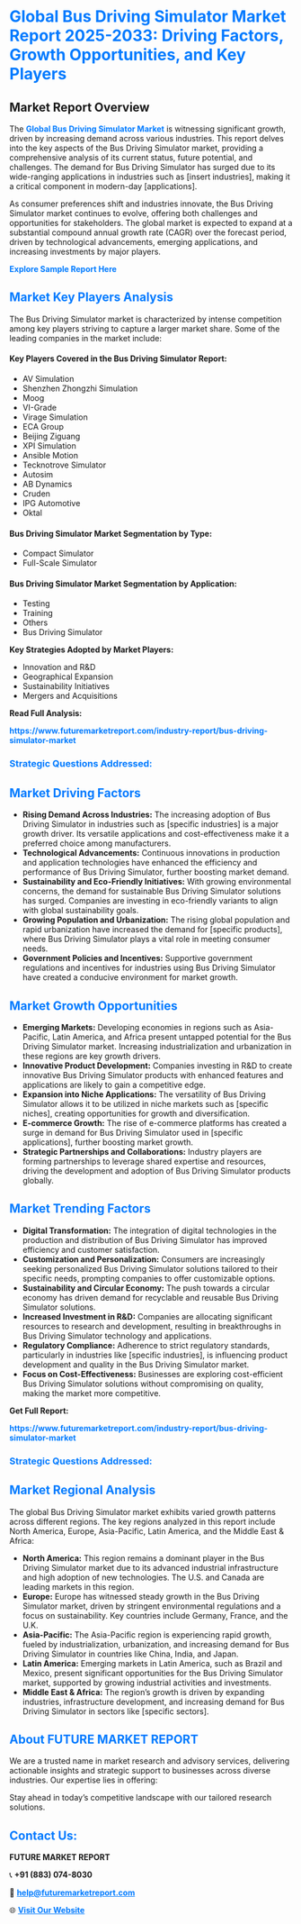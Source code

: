 <h1 style="color: #007BFF;">Global Bus Driving Simulator Market Report 2025-2033: Driving Factors, Growth Opportunities, and Key Players</h1>

<section id="overview">
<h2>Market Report Overview</h2>
<p>The <a href="https://www.futuremarketreport.com/industry-report/bus-driving-simulator-market" style="color: #007BFF; text-decoration: none;"><strong>Global Bus Driving Simulator Market</strong></a> is witnessing significant growth, driven by increasing demand across various industries. This report delves into the key aspects of the Bus Driving Simulator market, providing a comprehensive analysis of its current status, future potential, and challenges. The demand for Bus Driving Simulator has surged due to its wide-ranging applications in industries such as [insert industries], making it a critical component in modern-day [applications].</p>
<p>As consumer preferences shift and industries innovate, the Bus Driving Simulator market continues to evolve, offering both challenges and opportunities for stakeholders. The global market is expected to expand at a substantial compound annual growth rate (CAGR) over the forecast period, driven by technological advancements, emerging applications, and increasing investments by major players.</p>
</section>

<section id="overview">
<p><a href="https://www.futuremarketreport.com/request-sample/reportId=126116" style="color: #007BFF; text-decoration: none;"><strong>Explore Sample Report Here</strong></a></p>
</section>

<section id="key-players">
<h2 style="color: #007BFF;">Market Key Players Analysis</h2>
<p>The Bus Driving Simulator market is characterized by intense competition among key players striving to capture a larger market share. Some of the leading companies in the market include:</p>
<h4>Key Players Covered in the Bus Driving Simulator Report:</h4>
<ul><li>AV Simulation</li><li>Shenzhen Zhongzhi Simulation</li><li>Moog</li><li>VI-Grade</li><li>Virage Simulation</li><li>ECA Group</li><li>Beijing Ziguang</li><li>XPI Simulation</li><li>Ansible Motion</li><li>Tecknotrove Simulator</li><li>Autosim</li><li>AB Dynamics</li><li>Cruden</li><li>IPG Automotive</li><li>Oktal</li></ul>
<h4>Bus Driving Simulator Market Segmentation by Type:</h4>
<ul><li>Compact Simulator</li><li>Full-Scale Simulator</li></ul>

<h4>Bus Driving Simulator Market Segmentation by Application:</h4>
<ul><li>Testing</li><li>Training</li><li>Others</li><li>Bus Driving Simulator</li></ul>
<p><strong>Key Strategies Adopted by Market Players:</strong></p>
<ul>
<li>Innovation and R&D</li>
<li>Geographical Expansion</li>
<li>Sustainability Initiatives</li>
<li>Mergers and Acquisitions</li>
</ul>
</section>

<section>
<p><strong>Read Full Analysis: </strong></p><a href="https://www.futuremarketreport.com/industry-report/bus-driving-simulator-market" style="color: #007BFF; text-decoration: none;"><strong>https://www.futuremarketreport.com/industry-report/bus-driving-simulator-market</strong></a>
<h3 style="color: #007BFF;">Strategic Questions Addressed:</h3>
</section>

<section id="driving-factors">
<h2 style="color: #007BFF;">Market Driving Factors</h2>
<ul>
<li><strong>Rising Demand Across Industries:</strong> The increasing adoption of Bus Driving Simulator in industries such as [specific industries] is a major growth driver. Its versatile applications and cost-effectiveness make it a preferred choice among manufacturers.</li>
<li><strong>Technological Advancements:</strong> Continuous innovations in production and application technologies have enhanced the efficiency and performance of Bus Driving Simulator, further boosting market demand.</li>
<li><strong>Sustainability and Eco-Friendly Initiatives:</strong> With growing environmental concerns, the demand for sustainable Bus Driving Simulator solutions has surged. Companies are investing in eco-friendly variants to align with global sustainability goals.</li>
<li><strong>Growing Population and Urbanization:</strong> The rising global population and rapid urbanization have increased the demand for [specific products], where Bus Driving Simulator plays a vital role in meeting consumer needs.</li>
<li><strong>Government Policies and Incentives:</strong> Supportive government regulations and incentives for industries using Bus Driving Simulator have created a conducive environment for market growth.</li>
</ul>
</section>

<section id="growth-opportunities">
<h2 style="color: #007BFF;">Market Growth Opportunities</h2>
<ul>
<li><strong>Emerging Markets:</strong> Developing economies in regions such as Asia-Pacific, Latin America, and Africa present untapped potential for the Bus Driving Simulator market. Increasing industrialization and urbanization in these regions are key growth drivers.</li>
<li><strong>Innovative Product Development:</strong> Companies investing in R&D to create innovative Bus Driving Simulator products with enhanced features and applications are likely to gain a competitive edge.</li>
<li><strong>Expansion into Niche Applications:</strong> The versatility of Bus Driving Simulator allows it to be utilized in niche markets such as [specific niches], creating opportunities for growth and diversification.</li>
<li><strong>E-commerce Growth:</strong> The rise of e-commerce platforms has created a surge in demand for Bus Driving Simulator used in [specific applications], further boosting market growth.</li>
<li><strong>Strategic Partnerships and Collaborations:</strong> Industry players are forming partnerships to leverage shared expertise and resources, driving the development and adoption of Bus Driving Simulator products globally.</li>
</ul>
</section>

<section id="trending-factors">
<h2 style="color: #007BFF;">Market Trending Factors</h2>
<ul>
<li><strong>Digital Transformation:</strong> The integration of digital technologies in the production and distribution of Bus Driving Simulator has improved efficiency and customer satisfaction.</li>
<li><strong>Customization and Personalization:</strong> Consumers are increasingly seeking personalized Bus Driving Simulator solutions tailored to their specific needs, prompting companies to offer customizable options.</li>
<li><strong>Sustainability and Circular Economy:</strong> The push towards a circular economy has driven demand for recyclable and reusable Bus Driving Simulator solutions.</li>
<li><strong>Increased Investment in R&D:</strong> Companies are allocating significant resources to research and development, resulting in breakthroughs in Bus Driving Simulator technology and applications.</li>
<li><strong>Regulatory Compliance:</strong> Adherence to strict regulatory standards, particularly in industries like [specific industries], is influencing product development and quality in the Bus Driving Simulator market.</li>
<li><strong>Focus on Cost-Effectiveness:</strong> Businesses are exploring cost-efficient Bus Driving Simulator solutions without compromising on quality, making the market more competitive.</li>
</ul>
</section>

<section>
<p><strong>Get Full Report: </strong></p><a href="https://www.futuremarketreport.com/industry-report/bus-driving-simulator-market" style="color: #007BFF; text-decoration: none;"><strong>https://www.futuremarketreport.com/industry-report/bus-driving-simulator-market</strong></a>
<h3 style="color: #007BFF;">Strategic Questions Addressed:</h3>
</section>


<section id="regional-analysis">
<h2 style="color: #007BFF;">Market Regional Analysis</h2>
<p>The global Bus Driving Simulator market exhibits varied growth patterns across different regions. The key regions analyzed in this report include North America, Europe, Asia-Pacific, Latin America, and the Middle East & Africa:</p>
<ul>
<li><strong>North America:</strong> This region remains a dominant player in the Bus Driving Simulator market due to its advanced industrial infrastructure and high adoption of new technologies. The U.S. and Canada are leading markets in this region.</li>
<li><strong>Europe:</strong> Europe has witnessed steady growth in the Bus Driving Simulator market, driven by stringent environmental regulations and a focus on sustainability. Key countries include Germany, France, and the U.K.</li>
<li><strong>Asia-Pacific:</strong> The Asia-Pacific region is experiencing rapid growth, fueled by industrialization, urbanization, and increasing demand for Bus Driving Simulator in countries like China, India, and Japan.</li>
<li><strong>Latin America:</strong> Emerging markets in Latin America, such as Brazil and Mexico, present significant opportunities for the Bus Driving Simulator market, supported by growing industrial activities and investments.</li>
<li><strong>Middle East & Africa:</strong> The region’s growth is driven by expanding industries, infrastructure development, and increasing demand for Bus Driving Simulator in sectors like [specific sectors].</li>
</ul>
</section>

<footer>
<h2 style="color: #007BFF;">About FUTURE MARKET REPORT</h2>
<p>We are a trusted name in market research and advisory services, delivering actionable insights and strategic support to businesses across diverse industries. Our expertise lies in offering:</p>

<p>Stay ahead in today’s competitive landscape with our tailored research solutions.</p>

<h2 style="color: #007BFF;">Contact Us:</h2>
<p><strong>FUTURE MARKET REPORT</strong></p>
<p>📞 <strong>+91 (883) 074-8030</strong></p>
<p>📧 <strong><a href="mailto:help@futuremarketreport.com" style="color: #007BFF;">help@futuremarketreport.com</a></strong></p>
<p>🌐 <strong><a href="https://www.futuremarketreport.com/" style="color: #007BFF;">Visit Our Website</a></strong></p>
</footer>